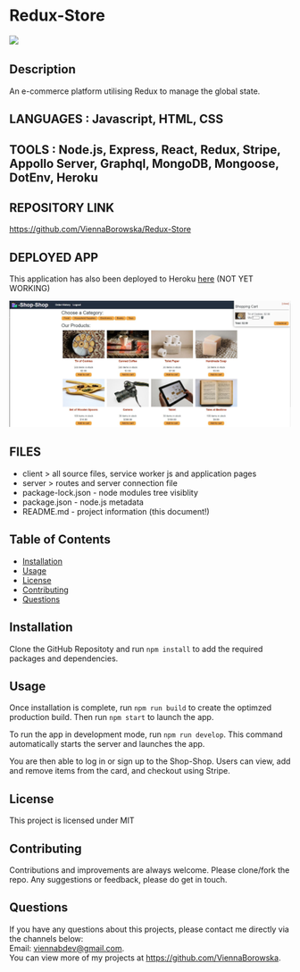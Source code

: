 # Redux-Store

<img src="http://img.shields.io/badge/license-MIT-blue.svg"></img>

## Description

An e-commerce platform utilising Redux to manage the global state.

## LANGUAGES : Javascript, HTML, CSS

## TOOLS : Node.js, Express, React, Redux, Stripe, Appollo Server, Graphql, MongoDB, Mongoose, DotEnv, Heroku

## REPOSITORY LINK

https://github.com/ViennaBorowska/Redux-Store

## DEPLOYED APP

This application has also been deployed to Heroku [here](https://safe-bayou-40613.herokuapp.com/) (NOT YET WORKING)

<img src="./assets/shop-shop.jpg">

## FILES

- client > all source files, service worker js and application pages
- server > routes and server connection file
- package-lock.json - node modules tree visiblity
- package.json - node.js metadata
- README.md - project information (this document!)

## Table of Contents

- [Installation](#installation)
- [Usage](#usage)
- [License](#license)
- [Contributing](#contributing)
- [Questions](#questions)

## Installation

Clone the GitHub Repositoty and run
`npm install`
to add the required packages and dependencies.

## Usage

Once installation is complete, run
`npm run build`
to create the optimzed production build.
Then run `npm start` to launch the app.

To run the app in development mode, run
`npm run develop`.
This command automatically starts the server and launches the app.

You are then able to log in or sign up to the Shop-Shop. Users can view, add and remove items from the card, and checkout using Stripe.

## License

This project is licensed under MIT

## Contributing

Contributions and improvements are always welcome. Please clone/fork the repo. Any suggestions or feedback, please do get in touch.

## Questions

If you have any questions about this projects, please contact me directly via the channels below: </br>
Email: viennabdev@gmail.com.</br>
You can view more of my projects at https://github.com/ViennaBorowska.
